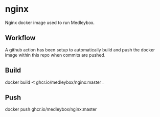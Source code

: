 # nginx
Nginx docker image used to run Medleybox.

## Workflow
A github action has been setup to automatically build and push the docker image within this repo when commits are pushed.

## Build
docker build -t ghcr.io/medleybox/nginx:master .

## Push
docker push ghcr.io/medleybox/nginx:master

